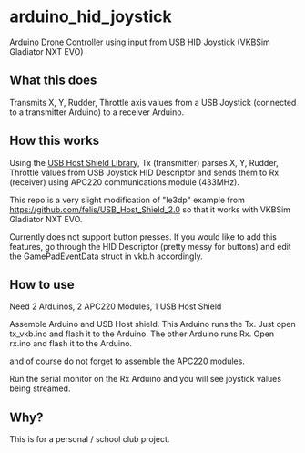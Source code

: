# arduino_hid_joystick
Arduino Drone Controller using input from USB HID Joystick (VKBSim Gladiator NXT EVO)

## What this does
Transmits X, Y, Rudder, Throttle axis values from a USB Joystick (connected to a transmitter Arduino) to a receiver Arduino. 


## How this works

Using the [USB Host Shield Library](https://github.com/felis/USB_Host_Shield_2.0),
Tx (transmitter) parses X, Y, Rudder, Throttle values from USB Joystick HID Descriptor and sends them to Rx (receiver) using APC220 communications module (433MHz).

This repo is a very slight modification of "le3dp" example from https://github.com/felis/USB_Host_Shield_2.0 so that it works with VKBSim Gladiator NXT EVO.

Currently does not support button presses. If you would like to add this features, go through the HID Descriptor (pretty messy for buttons) and edit the GamePadEventData struct in vkb.h accordingly.

## How to use
Need 2 Arduinos, 2 APC220 Modules, 1 USB Host Shield

Assemble Arduino and USB Host shield. This Arduino runs the Tx. Just open tx_vkb.ino and flash it to the Arduino.
The other Arduino runs Rx. Open rx.ino and flash it to the Arduino.

and of course do not forget to assemble the APC220 modules.

Run the serial monitor on the Rx Arduino and you will see joystick values being streamed.

## Why?
This is for a personal / school club project.

